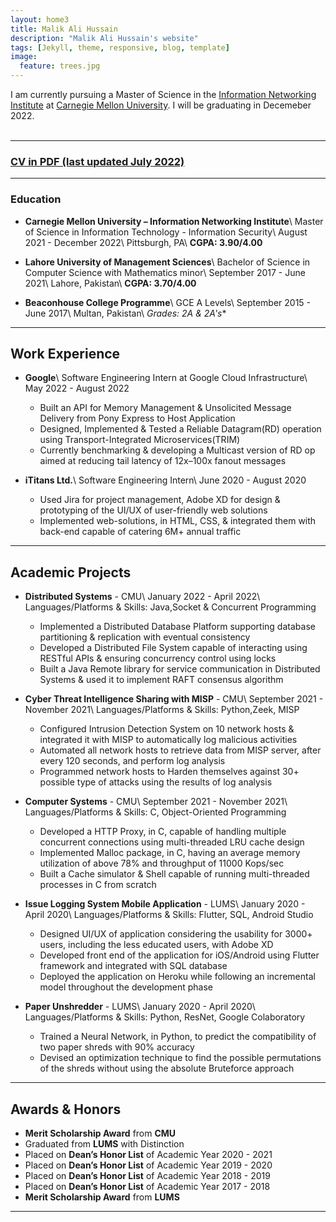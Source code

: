 ```yaml
---
layout: home3
title: Malik Ali Hussain
description: "Malik Ali Hussain's website"
tags: [Jekyll, theme, responsive, blog, template]
image:
  feature: trees.jpg
---
```


I am currently pursuing a Master of Science in the [Information Networking Institute](https://www.cmu.edu/ini/) at [Carnegie Mellon University](https://www.cmu.edu). I will be graduating in Decemeber 2022. 
<br />
<br />


---

### [CV in PDF (last updated July 2022)](../AliRazaCV.pdf)

---

### Education

- **Carnegie Mellon University – Information Networking Institute**\\
    Master of Science in Information Technology - Information Security\\
    August 2021 - December 2022\\
    Pittsburgh, PA\\
    **CGPA: 3.90/4.00**

- **Lahore University of Management Sciences**\\
    Bachelor of Science in Computer Science with Mathematics minor\\
    September 2017 - June 2021\\
    Lahore, Pakistan\\
    **CGPA: 3.70/4.00**
 
- **Beaconhouse College Programme**\\
    GCE A Levels\\
    September 2015 - June 2017\\
    Multan, Pakistan\\
    **Grades: 2A* & 2A's**

---
## Work Experience

- **Google**\\
    Software Engineering Intern at Google Cloud Infrastructure\\
    May 2022 - August 2022   
     - Built an API for Memory Management & Unsolicited Message Delivery from Pony Express to Host Application
     - Designed, Implemented & Tested a Reliable Datagram(RD) operation using Transport-Integrated Microservices(TRIM)
     - Currently benchmarking & developing a Multicast version of RD op aimed at reducing tail latency of 12x–100x fanout messages
	
- **iTitans Ltd.**\\
    Software Engineering Intern\\
    June 2020 - August 2020 
     - Used Jira for project management, Adobe XD for design & prototyping of the UI/UX of user-friendly web solutions
     - Implemented web-solutions, in HTML, CSS, & integrated them with back-end capable of catering 6M+ annual traffic

---

## Academic Projects

- **Distributed Systems** - CMU\\
    January 2022 - April 2022\\
    Languages/Platforms & Skills: Java,Socket & Concurrent Programming  
     - Implemented a Distributed Database Platform supporting database partitioning & replication with eventual consistency
     - Developed a Distributed File System capable of interacting using RESTful APIs & ensuring concurrency control using locks
     - Built a Java Remote library for service communication in Distributed Systems & used it to implement RAFT consensus algorithm

- **Cyber Threat Intelligence Sharing with MISP** - CMU\\
    September 2021 - November 2021\\
    Languages/Platforms & Skills: Python,Zeek, MISP
     - Configured Intrusion Detection System on 10 network hosts & integrated it with MISP to automatically log malicious activities
     - Automated all network hosts to retrieve data from MISP server, after every 120 seconds, and perform log analysis 
     - Programmed network hosts to Harden themselves against 30+ possible type of attacks using the results of log analysis

- **Computer Systems** - CMU\\
    September 2021 - November 2021\\
    Languages/Platforms & Skills: C, Object-Oriented Programming
     - Developed a HTTP Proxy, in C, capable of handling multiple concurrent connections using multi-threaded LRU cache design
     - Implemented Malloc package, in C, having an average memory utilization of above 78% and throughput of 11000 Kops/sec
     - Built a Cache simulator & Shell capable of running multi-threaded processes in C from scratch 

- **Issue Logging System Mobile Application** - LUMS\\
    January 2020 - April 2020\\
    Languages/Platforms & Skills: Flutter, SQL, Android Studio
     - Designed UI/UX of application considering the usability for 3000+ users, including the less educated users, with Adobe XD
     - Developed front end of the application for iOS/Android using Flutter framework and integrated with SQL database
     - Deployed the application on Heroku while following an incremental model throughout the development phase

- **Paper Unshredder** - LUMS\\
    January 2020 - April 2020\\
    Languages/Platforms & Skills: Python, ResNet, Google Colaboratory
     - Trained a Neural Network, in Python, to predict the compatibility of two paper shreds with 90% accuracy
     - Devised an optimization technique to find the possible permutations of the shreds without using the absolute Bruteforce approach


---

## Awards & Honors  

- **Merit Scholarship Award** from **CMU** 
- Graduated from **LUMS** with Distinction
- Placed on **Dean’s Honor List** of Academic Year 2020 - 2021
- Placed on **Dean’s Honor List** of Academic Year 2019 - 2020
- Placed on **Dean’s Honor List** of Academic Year 2018 - 2019
- Placed on **Dean’s Honor List** of Academic Year 2017 - 2018
- **Merit Scholarship Award** from **LUMS** 
	
---


